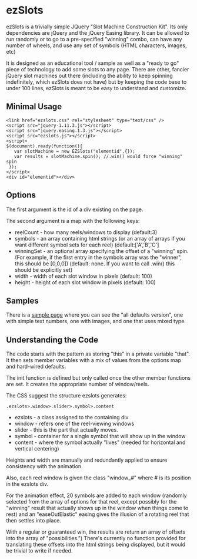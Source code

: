 ezSlots
=======
ezSlots is a trivially simple JQuery "Slot Machine Construction Kit". Its only dependencies are jQuery and the jQuery Easing library. It can be allowed to run randomly or to go to a pre-specified "winning" combo, can have any number of wheels, and use any set of symbols (HTML characters, images, etc)

It is designed as an educational tool / sample as well as a "ready to go" piece of technology to add some slots to any page. There are other, fancier jQuery slot machines out there (including the ability to keep spinning indefinitely, which ezSlots does not have) but by keeping the code base to under 100 lines, ezSlots is meant to be easy to understand and customize.

Minimal Usage
-----
    <link href="ezslots.css" rel="stylesheet" type="text/css" />
    <script src="jquery-1.11.3.js"></script>
    <script src="jquery.easing.1.3.js"></script>
    <script src="ezslots.js"></script>
    <script>
    $(document).ready(function(){
       var slotMachine = new EZSlots("elementid",{});
       var results = slotMachine.spin(); //.win() would force "winning" spin    
     });
    </script>
    <div id="elementid"></div>

Options
-------
The first argument is the id of a div existing on the page.

The second argument is a map with the following keys:

 - reelCount - how many reels/windows to display (default:3)
 - symbols - an array containing html strings (or an array of arrays if you want different symbol sets for each reel) (default:['A','B','C']
 - winningSet - an optional array specifying the offset of a "winning" spin. (For example, if the first entry in the symbols array was the "winner", this should be [0,0,0]) (default: none. If you want to call .win() this should be explicitly set)
 - width - width of each slot window in pixels (default: 100)
 - height - height of each slot window in pixels (default: 100)

Samples
-------
There is a [sample page](http://kirkdev.alienbill.com/ezslots/sample.html) where you can see the "all defaults version", one with simple text numbers, one with images, and one that uses mixed type.

Understanding the Code
----------------------
The code starts with the pattern as storing "this" in a private variable "that". It then sets member variables with a mix of values from the options map and hard-wired defaults.

The init function is defined but only called once the other member functions are set. It creates the appropriate number of window/reels.

The CSS suggest the structure ezslots generates:

    .ezslots>.window>.slider>.symbol>.content

* ezslots - a class assigned to the containing div
* window - refers one of the reel-viewing windows
* slider - this is the part that actually moves.
* symbol - container for a single symbol that will show up in the window
* content - where the symbol actually "lives" (needed for horizontal and vertical centering)

Heights and width are manually and redundantly applied to ensure consistency with the animation.

Also, each reel window is given the class "window_#" where # is its position in the ezslots div.

For the animation effect, 20 symbols are added to each window (randomly selected from the array of options for that reel, except possibly for the "winning" result that actually shows up in the window when things come to rest) and an "easeOutElastic" easing gives the illusion of a rotating reel that then settles into place.

With a regular or guaranteed win, the results are return an array of offsets into the array of "possibilities.") There's currently no function provided for translating these offsets into the html strings being displayed, but it would be trivial to write if needed.